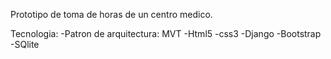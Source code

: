 Prototipo de toma de horas de un centro medico.

Tecnologia:
-Patron de arquitectura: MVT
-Html5
-css3
-Django
-Bootstrap
-SQlite
